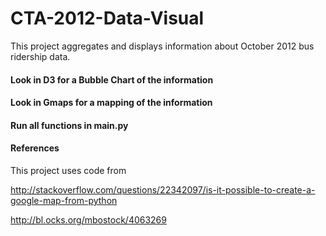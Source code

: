 # CTA-2012-Data-Visual

This project aggregates and displays information about October 2012 bus ridership data.


#### Look in D3 for a Bubble Chart of the information
#### Look in Gmaps for a mapping of the information
#### Run all functions in main.py


#### References

This project uses code from 

http://stackoverflow.com/questions/22342097/is-it-possible-to-create-a-google-map-from-python

http://bl.ocks.org/mbostock/4063269




